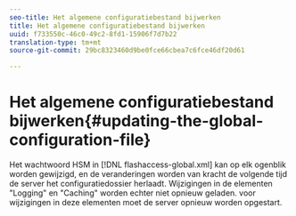 ```yaml
---
seo-title: Het algemene configuratiebestand bijwerken
title: Het algemene configuratiebestand bijwerken
uuid: f733550c-46c0-49c2-8fd1-15906f7d7b22
translation-type: tm+mt
source-git-commit: 29bc8323460d9be0fce66cbea7c6fce46df20d61

---
```



# Het algemene configuratiebestand bijwerken{#updating-the-global-configuration-file}

Het wachtwoord HSM in [!DNL flashaccess-global.xml] kan op elk ogenblik worden gewijzigd, en de veranderingen worden van kracht de volgende tijd de server het configuratiedossier herlaadt. Wijzigingen in de elementen &quot;Logging&quot; en &quot;Caching&quot; worden echter niet opnieuw geladen. voor wijzigingen in deze elementen moet de server opnieuw worden opgestart.
